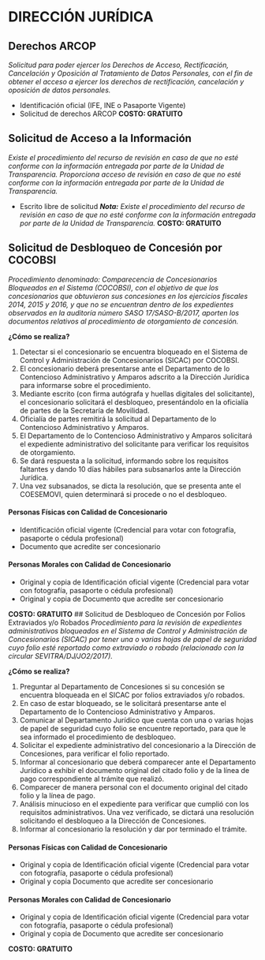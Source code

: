 # DIRECCIÓN JURÍDICA

## Derechos ARCOP
*Solicitud para poder ejercer los Derechos de Acceso, Rectificación, Cancelación y Oposición al Tratamiento de Datos Personales, con el fin de obtener el acceso a ejercer los derechos de rectificación, cancelación y oposición de datos personales.*
-	Identificación oficial (IFE, INE o Pasaporte Vigente)
-	Solicitud de derechos ARCOP
**COSTO: GRATUITO**

## Solicitud de Acceso a la Información
*Existe el procedimiento del recurso de revisión en caso de que no esté conforme con la información entregada por parte de la Unidad de Transparencia. Proporciona acceso de revisión en caso de que no esté conforme con la información entregada por parte de la Unidad de Transparencia.*
-	Escrito libre de solicitud 
***Nota:** Existe el procedimiento del recurso de revisión en caso de que no esté conforme con la información entregada por parte de la Unidad de Transparencia.*
**COSTO: GRATUITO**

## Solicitud de Desbloqueo de Concesión por COCOBSI
*Procedimiento denominado: Comparecencia de Concesionarios Bloqueados en el Sistema (COCOBSI), con el objetivo de que los concesionarios que obtuvieron sus concesiones en los ejercicios fiscales 2014, 2015 y 2016, y que no se encuentran dentro de los expedientes observados en la auditoría número SASO 17/SASO-B/2017, aporten los documentos relativos al procedimiento de otorgamiento de concesión.*

**¿Cómo se realiza?**
1.	Detectar si el concesionario se encuentra bloqueado en el Sistema de Control y Administración de Concesionarios (SICAC) por COCOBSI.
2.	El concesionario deberá presentarse ante el Departamento de lo Contencioso Administrativo y Amparos adscrito a la Dirección Jurídica para informarse sobre el procedimiento.
3.	Mediante escrito (con firma autógrafa y huellas digitales del solicitante), el concesionario solicitará el desbloqueo, presentándolo en la oficialía de partes de la Secretaría de Movilidad.
4.	Oficialía de partes remitirá la solicitud al Departamento de lo Contencioso Administrativo y Amparos.
5.	El Departamento de lo Contencioso Administrativo y Amparos solicitará el expediente administrativo del solicitante para verificar los requisitos de otorgamiento.
6.	Se dará respuesta a la solicitud, informando sobre los requisitos faltantes y dando 10 días hábiles para subsanarlos ante la Dirección Jurídica.
7.	Una vez subsanados, se dicta la resolución, que se presenta ante el COESEMOVI, quien determinará si procede o no el desbloqueo.

#### Personas Físicas con Calidad de Concesionario
-	Identificación oficial vigente (Credencial para votar con fotografía, pasaporte o cédula profesional)
-	Documento que acredite ser concesionario

#### Personas Morales con Calidad de Concesionario
-	Original y copia de Identificación oficial vigente (Credencial para votar con fotografía, pasaporte o cédula profesional) 
-	Original y copia de Documento que acredite ser concesionario

**COSTO: GRATUITO** ## Solicitud de Desbloqueo de Concesión por Folios Extraviados y/o Robados
*Procedimiento para la revisión de expedientes administrativos bloqueados en el Sistema de Control y Administración de Concesionarios (SICAC) por tener una o varias hojas de papel de seguridad cuyo folio esté reportado como extraviado o robado (relacionado con la circular SEVITRA/DJ/JO2/2017).*

**¿Cómo se realiza?**
1.	Preguntar al Departamento de Concesiones si su concesión se encuentra bloqueada en el SICAC por folios extraviados y/o robados.
2.	En caso de estar bloqueado, se le solicitará presentarse ante el Departamento de lo Contencioso Administrativo y Amparos.
3.	Comunicar al Departamento Jurídico que cuenta con una o varias hojas de papel de seguridad cuyo folio se encuentre reportado, para que le sea informado el procedimiento de desbloqueo.
4.	Solicitar el expediente administrativo del concesionario a la Dirección de Concesiones, para verificar el folio reportado.
5.	Informar al concesionario que deberá comparecer ante el Departamento Jurídico a exhibir el documento original del citado folio y de la línea de pago correspondiente al trámite que realizó.
6.	Comparecer de manera personal con el documento original del citado folio y la línea de pago.
7.	Análisis minucioso en el expediente para verificar que cumplió con los requisitos administrativos. Una vez verificado, se dictará una resolución solicitando el desbloqueo a la Dirección de Concesiones.
8.	Informar al concesionario la resolución y dar por terminado el trámite.

#### Personas Físicas con Calidad de Concesionario
-	Original y copia de Identificación oficial vigente (Credencial para votar con fotografía, pasaporte o cédula profesional)
-	Original y copia Documento que acredite ser concesionario

#### Personas Morales con Calidad de Concesionario
-	Original y copia de Identificación oficial vigente (Credencial para votar con fotografía, pasaporte o cédula profesional) 
-	Original y copia de Documento que acredite ser concesionario

**COSTO: GRATUITO**